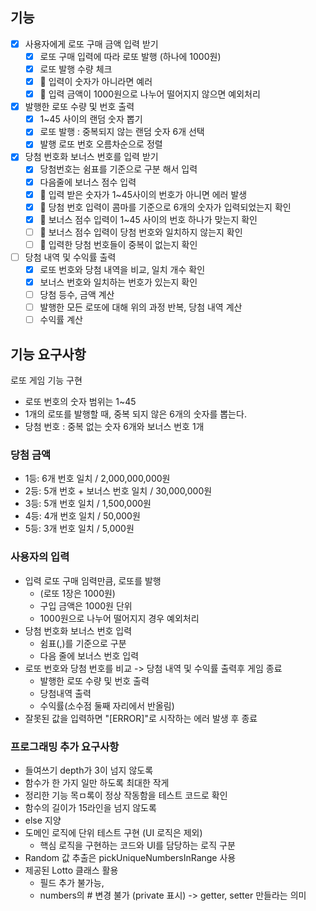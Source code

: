 ## 기능

- [x] 사용자에게 로또 구매 금액 입력 받기
  - [x] 로또 구매 입력에 따라 로또 발행 (하나에 1000원)
  - [x] 로또 발행 수량 체크
  - [x] 🚨 입력이 숫자가 아니라면 예러
  - [x] 🚨 입력 금액이 1000원으로 나누어 떨어지지 않으면 예외처리
- [x] 발행한 로또 수량 및 번호 출력
  - [x] 1~45 사이의 랜덤 숫자 뽑기
  - [x] 로또 발행 : 중복되지 않는 랜덤 숫자 6개 선택
  - [x] 발행 로또 번호 오름차순으로 정렬
- [x] 당첨 번호화 보너스 번호를 입력 받기
  - [x] 당첨번호는 쉼표를 기준으로 구분 해서 입력
  - [x] 다음줄에 보너스 점수 입력
  - [x] 🚨 입력 받은 숫자가 1~45사이의 번호가 아니면 에러 발생
  - [x] 🚨 당첨 번호 입력이 콤마를 기준으로 6개의 숫자가 입력되었는지 확인
  - [x] 🚨 보너스 점수 입력이 1~45 사이의 번호 하나가 맞는지 확인
  - [ ] 🚨 보너스 점수 입력이 당첨 번호와 일치하지 않는지 확인
  - [ ] 🚨 입력한 당첨 번호들이 중복이 없는지 확인
- [ ] 당첨 내역 및 수익률 출력
  - [x] 로또 번호와 당첨 내역을 비교, 일치 개수 확인
  - [x] 보너스 번호와 일치하는 번호가 있는지 확인
  - [ ] 당첨 등수, 금액 계산
  - [ ] 발행한 모든 로또에 대해 위의 과정 반복, 당첨 내역 계산
  - [ ] 수익률 계산

## 기능 요구사항

로또 게임 기능 구현

- 로또 번호의 숫자 범위는 1~45
- 1개의 로또를 발행할 때, 중복 되지 않은 6개의 숫자를 뽑는다.
- 당첨 번호 : 중복 없는 숫자 6개와 보너스 번호 1개

### 당첨 금액

- 1등: 6개 번호 일치 / 2,000,000,000원
- 2등: 5개 번호 + 보너스 번호 일치 / 30,000,000원
- 3등: 5개 번호 일치 / 1,500,000원
- 4등: 4개 번호 일치 / 50,000원
- 5등: 3개 번호 일치 / 5,000원

### 사용자의 입력

- 입력 로또 구매 임력만큼, 로또를 발행
  - (로또 1장은 1000원)
  - 구입 금액은 1000원 단위
  - 1000원으로 나누어 떨어지지 경우 예외처리
- 당첨 번호화 보너스 번호 입력
  - 쉼표(,)를 기준으로 구분
  - 다음 줄에 보너스 번호 입력
- 로또 번호와 당첨 번호를 비교 -> 당첨 내역 및 수익률 출력후 게임 종료
  - 발행한 로또 수량 및 번호 출력
  - 당첨내역 출력
  - 수익률(소수점 둘째 자리에서 반올림)
- 잘못된 값을 입력하면 "[ERROR]"로 시작하는 에러 발생 후 종료

### 프로그래밍 추가 요구사항

- 들여쓰기 depth가 3이 넘지 않도록
- 함수가 한 가지 일만 하도록 최대한 작게
- 정리한 기능 목ㅁ록이 정상 작동함을 테스트 코드로 확인
- 함수의 길이가 15라인을 넘지 않도록
- else 지양
- 도메인 로직에 단위 테스트 구현 (UI 로직은 제외)
  - 핵심 로직을 구현하는 코드와 UI를 담당하는 로직 구분
- Random 값 추출은 pickUniqueNumbersInRange 사용
- 제공된 Lotto 클래스 활용
  - 필드 추가 불가능,
  - numbers의 # 변경 불가 (private 표시) -> getter, setter 만들라는 의미
